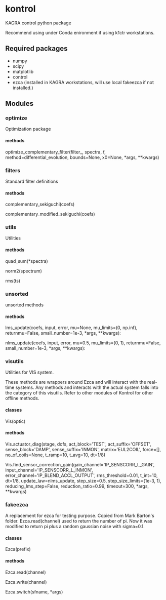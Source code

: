 # kontrol
KAGRA control python package

Recommend using under Conda enironment if using k1ctr workstations.

## Required packages
* numpy
* scipy
* matplotlib
* control
* ezca (installed in KAGRA workstations, will use local fakeezca if not installed.)

## Modules
### optimize
Optimization package
#### methods
optimize_complementary_filter(filter_, spectra, f, method=differential_evolution, bounds=None, x0=None, \*args, \*\*kwargs)

### filters
Standard filter definitions
#### methods
complementary_sekiguchi(coefs)

complementary_modified_sekiguchi(coefs)

### utils
Utilities
#### methods
quad_sum(\*spectra)

norm2(spectrum)

rms(ts)

### unsorted
unsorted methods
#### methods
lms_update(coefs, input, error, mu=None, mu_limits=(0, np.inf), returnmu=False,
        small_number=1e-3, \*args, \*\*kwargs):

nlms_update(coefs, input, error, mu=0.5, mu_limits=(0, 1), returnmu=False,
        small_number=1e-3, \*args, \*\*kwargs):

### visutils
Utilities for VIS system.

These methods are wrappers around Ezca
and will interact with the real-time systems. Any methods and interacts with the
actual system falls into the category of this visutils. Refer to other modules
of Kontrol for other offline methods.
#### classes
Vis(optic)
#### methods
Vis.actuator_diag(stage, dofs, act_block='TEST', act_suffix='OFFSET',
                      sense_block='DAMP', sense_suffix='INMON',
                      matrix='EUL2COIL', force=[], no_of_coils=None, t_ramp=10,
                      t_avg=10, dt=1/8)

Vis.find_sensor_correction_gain(gain_channel='IP_SENSCORR_L_GAIN',
            input_channel='IP_SENSCORR_L_INMON',
            error_channel='IP_BLEND_ACCL_OUTPUT',
            rms_threshold=0.01, t_int=10, dt=1/8, update_law=nlms_update,
            step_size=0.5, step_size_limits=(1e-3, 1), reducing_lms_step=False,
            reduction_ratio=0.99, timeout=300, \*args, \*\*kwargs)

### fakeezca
A replacement for ezca for testing purpose. Copied from Mark Barton's folder.
Ezca.read(channel) used to return the number of pi. Now it was modified to
return pi plus a random gaussian noise with sigma=0.1.
#### classes
Ezca(prefix)
#### methods
Ezca.read(channel)

Ezca.write(channel)

Ezca.switch(sfname, *args)
